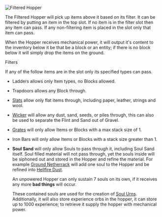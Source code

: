 ![Filtered Hopper](block:betterwithmods:single_machine@2)

The Filtered Hopper will pick up items above it based on its filter.
It can be filtered by putting an item in the top slot.
If no item is in the filter slot then any item can pass.
If any non-filtering item is placed in the slot only that item can pass.

When the Hopper receives mechanical power, it will output it's content to the inventory below it be that be a block or an entity; if there is no block below it will simply drop the items on the ground.

Filters

If any of the follow items are in the slot only its specified types can pass.

* Ladders allows only Item types, no Blocks allowed.
* Trapdoors allows any Block through.
* [Slats](decoration.md)  allow only flat items through, including paper, leather, strings and wool.
* [Wicker](decoration.md) will allow any dust, sand, seeds, or piles through, this can also be used to separate the Flint and Sand out of Gravel.
* [Grates](decoration.md) will only allow Items or Blocks with a max stack size of 1.
* Iron Bars will only allow Items or Blocks with a stack size greater than 1.
* **Soul Sand** will only allow Souls to pass through it, including Soul Sand itself. Soul filled material will not pass through, yet the souls inside will be siphoned out and stored in the Hopper and refine the material.
For example [Ground Netherrack](../items/ground_netherrack.md) will add one soul to the Hopper and be refined into [Hellfire Dust](../items/hellfire_dust.md).

    An unpowered Hopper can only sustain 7 souls on its own, if it receives any more **bad things** will occur.

    These contained souls are used for the creation of [Soul Urns](soul_urn.md).
     Additionally, it will also store experience orbs in the hopper, it can store up to 1000 experience; to retrieve it supply the hopper with mechanical power.
